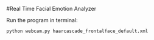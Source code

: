 #Real Time Facial Emotion Analyzer


Run the program in terminal:
```
python webcam.py haarcascade_frontalface_default.xml
```
